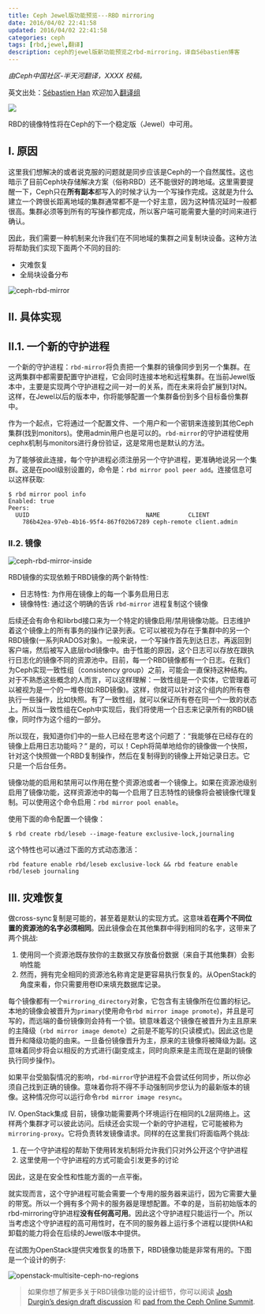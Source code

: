 ```yaml
---
title: Ceph Jewel版功能预览---RBD mirroring
date: 2016/04/02 22:41:58
updated: 2016/04/02 22:41:58
categories: ceph
tags: [rbd,jewel,翻译]
description: ceph的jewel版新功能预览之rbd-mirroring，译自Sébastien博客
---
```

*由Ceph中国社区-半天河翻译，XXXX 校稿。*

英文出处：[Sébastien Han](http://www.sebastien-han.fr/blog/2016/03/28/ceph-jewel-preview-ceph-rbd-mirroring/) 欢迎加入[翻译组](http://7xj5dz.com1.z0.glb.clouddn.com/qun.png)

![](http://sebastien-han.fr/images/ceph-rbd-mirroring.jpg)

RBD的镜像特性将在Ceph的下一个稳定版（Jewel）中可用。

## I. 原因
这里我们想解决的或者说克服的问题就是同步应该是Ceph的一个自然属性。这也暗示了目前Ceph块存储解决方案（俗称RBD）还不能很好的跨地域。这里需要提醒一下，Ceph只在**所有副本**都写入的时候才认为一个写操作完成。这就是为什么建立一个跨很长距离地域的集群通常都不是一个好主意，因为这种情况延时一般都很高。集群必须等到所有的写操作都完成，所以客户端可能需要大量的时间来进行确认。

因此，我们需要一种机制来允许我们在不同地域的集群之间复制块设备。这种方法将帮助我们实现下面两个不同的目的:

- 灾难恢复
- 全局块设备分布

![ceph-rbd-mirror](http://sebastien-han.fr/images/ceph-rbd-mirror.png)

##  II. 具体实现
## II.1. 一个新的守护进程
一个新的守护进程：`rbd-mirror`将负责把一个集群的镜像同步到另一个集群。在这两集群中都需要配置守护进程，它会同时连接本地和远程集群。在当前Jewel版本中，主要是实现两个守护进程之间一对一的关系，而在未来将会扩展到1对N。这样，在Jewel以后的版本中，你将能够配置一个集群备份到多个目标备份集群中。

作为一个起点，它将通过一个配置文件、一个用户和一个密钥来连接到其他Ceph集群(找到monitors)。使用admin用户也是可以的。`rbd-mirror`的守护进程使用cephx机制与monitors进行身份验证，这是常用也是默认的方法。

为了能够彼此连接，每个守护进程必须注册另一个守护进程，更准确地说另一个集群。这是在pool级别设置的，命令是：`rbd mirror pool peer add`。连接信息可以这样获取:

```
$ rbd mirror pool info
Enabled: true
Peers:
  UUID                                 NAME        CLIENT
    786b42ea-97eb-4b16-95f4-867f02b67289 ceph-remote client.admin
```

### II.2. 镜像
![ceph-rbd-mirror-inside](http://sebastien-han.fr/images/ceph-rbd-mirror-inside.png)

RBD镜像的实现依赖于RBD镜像的两个新特性:

- 日志特性: 为作用在镜像上的每一个事务启用日志
- 镜像特性: 通过这个明确的告诉 `rbd-mirror` 进程复制这个镜像

后续还会有命令和librbd接口来为一个特定的镜像启用/禁用镜像功能。日志维护着这个镜像上的所有事务的操作记录列表。它可以被视为存在于集群中的另一个RBD镜像(一系列RADOS对象)。一般来说，一个写操作首先到达日志，再返回到客户端，然后被写入底层rbd镜像中。由于性能的原因，这个日志可以存放在跟执行日志化的镜像不同的资源池中。目前，每一个RBD镜像都有一个日志。在我们为Ceph实现一致性组（consistency group）之前，可能会一直保持这种结构。对于不熟悉这些概念的人而言，可以这样理解：一致性组是一个实体，它管理着可以被视为是一个的一堆卷(如:RBD镜像)。这样，你就可以针对这个组内的所有卷执行一些操作，比如快照。有了一致性组，就可以保证所有卷在同一个一致的状态上。所以当一致性组在Ceph中实现后，我们将使用一个日志来记录所有的RBD镜像，同时作为这个组的一部分。

所以现在，我知道你们中的一些人已经在思考这个问题了：“我能够在已经存在的镜像上启用日志功能吗？“ 是的，可以！Ceph将简单地给你的镜像做一个快照，针对这个快照做一个RBD复制操作，然后在复制得到的镜像上开始记录日志。它只是一个后台任务。

镜像功能的启用和禁用可以作用在整个资源池或者一个镜像上。如果在资源池级别启用了镜像功能，这样资源池中的每一个启用了日志特性的镜像将会被镜像代理复制。可以使用这个命令启用：`rbd mirror pool enable`。

使用下面的命令配置一个镜像：

```
$ rbd create rbd/leseb --image-feature exclusive-lock,journaling
```

这个特性也可以通过下面的方式动态激活：

`rbd feature enable rbd/leseb exclusive-lock && rbd feature enable rbd/leseb journaling`

## III. 灾难恢复
做cross-sync复制是可能的，甚至着是默认的实现方式。这意味着**在两个不同位置的资源池的名字必须相同**。因此镜像会在其他集群中得到相同的名字，这带来了两个挑战:

1. 使用同一个资源池既存放你的主数据又存放备份数据（来自于其他集群）会影响性能
2. 然而，拥有完全相同的资源池名称肯定是更容易执行恢复的。从OpenStack的角度来看，你只需要用卷ID来填充数据库记录。

每个镜像都有一个`mirroring_directory`对象，它包含有主镜像所在位置的标记。本地的镜像会被晋升为`primary`(使用命令`rbd mirror image promote`)，并且是可写的，而远端的备份镜像则会持有一个锁。锁意味着这个镜像在被晋升为主且原来的主降级（`rbd mirror image demote`）之前是不能写的(只读模式)。因此这也是晋升和降级功能的由来。一旦备份镜像晋升为主，原来的主镜像将被降级为副。这意味着同步将会以相反的方式进行(副变成主，同时向原来是主而现在是副的镜像执行同步操作)。

如果平台受脑裂情况的影响，`rbd-mirror`守护进程不会尝试任何同步，所以你必须自己找到正确的镜像。意味着你将不得不手动强制同步您认为的最新版本的镜像。这种情况你可以运行命令`rbd mirror image resync`。

IV. OpenStack集成
目前，镜像功能需要两个环境运行在相同的L2层网络上。这样两个集群才可以彼此访问。后续还会实现一个新的守护进程，它可能被称为`mirroring-proxy`。它将负责转发镜像请求。同样的在这里我们将面临两个挑战:

1. 在一个守护进程的帮助下使用转发机制将允许我们只对外公开这个守护进程
2. 这里使用一个守护进程的方式可能会引发更多的讨论

因此，这是在安全性和性能方面的一点平衡。

就实现而言，这个守护进程可能会需要一个专用的服务器来运行，因为它需要大量的带宽。所以一个拥有多个网卡的服务器是理想配置。不幸的是，当前初始版本的rbd-mirroring守护进程**没有任何高可用**。因此这个守护进程只能运行一个。所以当考虑这个守护进程的高可用性时，在不同的服务器上运行多个进程以提供HA和卸载的能力将会在后续的Jewel版本中提供。

在试图为OpenStack提供灾难恢复的场景下，RBD镜像功能是非常有用的。下图是一个设计的例子:

![openstack-multisite-ceph-no-regions](http://sebastien-han.fr/images/openstack-multisite-ceph-no-regions.png)

> 如果你想了解更多关于RBD镜像功能的设计细节，你可以阅读 [Josh Durgin’s design draft discussion](http://www.spinics.net/lists/ceph-devel/msg24169.html) 和 [pad from the Ceph Online Summit](http://pad.ceph.com/p/rbd_mirror_daemon).

